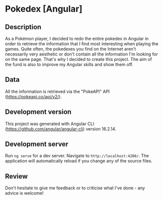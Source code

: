 # Pokedex [Angular]

## Description
As a Pokémon player, I decided to redo the entire pokedex in Angular in order to retrieve the information that I find most interesting when playing the games. Quite often, the pokedexes you find on the Internet aren't necessarily very aesthetic or don't contain all the information I'm looking for on the same page. That's why I decided to create this project. The aim of the fund is also to improve my Angular skills and show them off.

## Data
All the information is retrieved via the "PokeAPI" API (https://pokeapi.co/api/v2/).

## Development version
This project was generated with Angular CLI (https://github.com/angular/angular-cli) version 16.2.14.

## Development server
Run `ng serve` for a dev server. Navigate to `http://localhost:4200/`. The application will automatically reload if you change any of the source files.

## Review 
Don't hesitate to give me feedback or to criticise what I've done - any advice is welcome!

